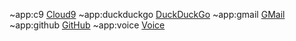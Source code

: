 ~app:c9         [Cloud9](https://c9.io/)
~app:duckduckgo [DuckDuckGo](https://duckduckgo.com/)
~app:gmail      [GMail](https://mail.google.com/)
~app:github     [GitHub](https://github.com/)
~app:voice      [Voice](https://voice.google.com/)